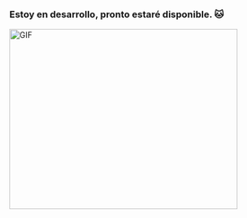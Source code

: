 ### Estoy en desarrollo, pronto estaré disponible. 🐱

</p>
<img src="https://www.google.com/url?sa=i&url=https%3A%2F%2Fwww.euroaventuras.com%2Fpracticas-comision-europea-documentos%2F&psig=AOvVaw1mG-L4NldSKgdryoghAv0X&ust=1640119703447000&source=images&cd=vfe&ved=0CAsQjRxqFwoTCNDL9p2g8_QCFQAAAAAdAAAAABAd" alt="GIF" width="406" height="320"/>
</cccc
